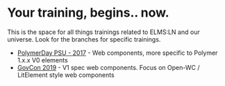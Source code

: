 # Your training, begins.. now.
This is the space for all things trainings related to ELMS:LN and our universe.
Look for the branches for specific trainings.
- [PolymerDay PSU - 2017](https://github.com/elmsln/polymer-training) - Web components, more specific to Polymer 1.x.x V0 elements
- [GovCon 2019](https://github.com/elmsln/trainings/tree/govcon19) - V1 spec web components. Focus on Open-WC / LitElement style web components